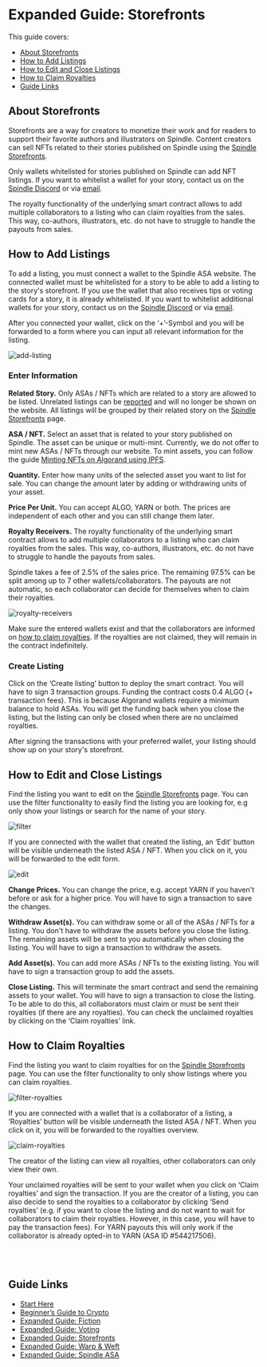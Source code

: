 # Expanded Guide: Storefronts

This guide covers:

- [About Storefronts](#about-storefronts)
- [How to Add Listings](#how-to-add-listings)
- [How to Edit and Close Listings](#how-to-edit-and-close-listings)
- [How to Claim Royalties](#how-to-claim-royalties)
- [Guide Links](#guide-links)

## About Storefronts

Storefronts are a way for creators to monetize their work and for readers to support their favorite authors and illustrators on Spindle. Content creators can sell NFTs related to their stories published on Spindle using the [Spindle Storefronts](https://www.spindle-asa.com/store). 

Only wallets whitelisted for stories published on Spindle can add NFT listings. If you want to whitelist a wallet for your story, contact us on the [Spindle Discord](https://discord.gg/D8P9esv6Vn) or via [email](mailto:contact@spindle-asa.com).

The royalty functionality of the underlying smart contract allows to add multiple collaborators to a listing who can claim royalties from the sales. This way, co-authors, illustrators, etc. do not have to struggle to handle the payouts from sales.

## How to Add Listings

To add a listing, you must connect a wallet to the Spindle ASA website. The connected wallet must be whitelisted for a story to be able to add a listing to the story's storefront. If you use the wallet that also receives tips or voting cards for a story, it is already whitelisted. If you want to whitelist additional wallets for your story, contact us on the [Spindle Discord](https://discord.gg/D8P9esv6Vn) or via [email](mailto:contact@spindle-asa.com).

After you connected your wallet, click on the ‘+’-Symbol and you will be forwarded to a form where you can input all relevant information for the listing.

![add-listing](/images/storefronts/add-listing-dark.jpg)

### Enter Information

**Related Story.** Only ASAs / NFTs which are related to a story are allowed to be listed. Unrelated listings can be [reported](mailto:contact@spindle-asa.com) and will no longer be shown on the website. All listings will be grouped by their related story on the [Spindle Storefronts](https://www.spindle-asa.com/store) page.

**ASA / NFT.** Select an asset that is related to your story published on Spindle. The asset can be unique or multi-mint. Currently, we do not offer to mint new ASAs / NFTs through our website. To mint assets, you can follow the guide [Minting NFTs on Algorand using IPFS](https://developer.algorand.org/solutions/minting-nfts-on-algorand-using-ipfs/).

**Quantity.** Enter how many units of the selected asset you want to list for sale. You can change the amount later by adding or withdrawing units of your asset. 

**Price Per Unit.** You can accept ALGO, YARN or both. The prices are independent of each other and you can still change them later.

**Royalty Receivers.** The royalty functionality of the underlying smart contract allows to add multiple collaborators to a listing who can claim royalties from the sales. This way, co-authors, illustrators, etc. do not have to struggle to handle the payouts from sales.

Spindle takes a fee of 2.5% of the sales price. The remaining 97.5% can be split among up to 7 other wallets/collaborators. The payouts are not automatic, so each collaborator can decide for themselves when to claim their royalties.

![royalty-receivers](/images/storefronts/royalty-receivers-dark.jpg)

Make sure the entered wallets exist and that the collaborators are informed on [how to claim royalties](#how-to-claim-royalties). If the royalties are not claimed, they will remain in the contract indefinitely.

### Create Listing

Click on the ‘Create listing’ button to deploy the smart contract. You will have to sign 3 transaction groups. Funding the contract costs 0.4 ALGO (+ transaction fees). This is because Algorand wallets require a minimum balance to hold ASAs. You will get the funding back when you close the listing, but the listing can only be closed when there are no unclaimed royalties.

After signing the transactions with your preferred wallet, your listing should show up on your story's storefront.

## How to Edit and Close Listings

Find the listing you want to edit on the [Spindle Storefronts](https://www.spindle-asa.com/store) page. You can use the filter functionality to easily find the listing you are looking for, e.g only show your listings or search for the name of your story.

![filter](/images/storefronts/filter-dark.jpg)

If you are connected with the wallet that created the listing, an ‘Edit’ button will be visible underneath the listed ASA / NFT. When you click on it, you will be forwarded to the edit form.

![edit](/images/storefronts/edit-dark.jpg)

**Change Prices.** You can change the price, e.g. accept YARN if you haven't before or ask for a higher price. You will have to sign a transaction to save the changes.

**Withdraw Asset(s).** You can withdraw some or all of the ASAs / NFTs for a listing. You don't have to withdraw the assets before you close the listing. The remaining assets will be sent to you automatically when closing the listing. You will have to sign a transaction to withdraw the assets.

**Add Asset(s).** You can add more ASAs / NFTs to the existing listing. You will have to sign a transaction group to add the assets.

**Close Listing.** This will terminate the smart contract and send the remaining assets to your wallet. You will have to sign a transaction to close the listing. To be able to do this, all collaborators must claim or must be sent their royalties (if there are any royalties). You can check the unclaimed royalties by clicking on the ‘Claim royalties’ link.

## How to Claim Royalties

Find the listing you want to claim royalties for on the [Spindle Storefronts](https://www.spindle-asa.com/store) page. You can use the filter functionality to only show listings where you can claim royalties.

![filter-royalties](/images/storefronts/filter-royalties-dark.jpg)

If you are connected with a wallet that is a collaborator of a listing, a ‘Royalties’ button will be visible underneath the listed ASA / NFT. When you click on it, you will be forwarded to the royalties overview.

![claim-royalties](/images/storefronts/claim-royalties-dark.jpg)

The creator of the listing can view all royalties, other collaborators can only view their own. 

Your unclaimed royalties will be sent to your wallet when you click on ‘Claim royalties’ and sign the transaction. If you are the creator of a listing, you can also decide to send the royalties to a collaborator by clicking ‘Send royalties’ (e.g. if you want to close the listing and do not want to wait for collaborators to claim their royalties. However, in this case, you will have to pay the transaction fees). For YARN payouts this will only work if the collaborator is already opted-in to YARN (ASA ID #544217506).

<br>
<br>

## Guide Links

- [Start Here](/start-here.md)
- [Beginner’s Guide to Crypto](/crypto.md)
- [Expanded Guide: Fiction](/fiction.md)
- [Expanded Guide: Voting](/voting.md)
- [Expanded Guide: Storefronts](/storefronts.md)
- [Expanded Guide: Warp & Weft](/warp-and-weft.md)
- [Expanded Guide: Spindle ASA](/spindle.md)

